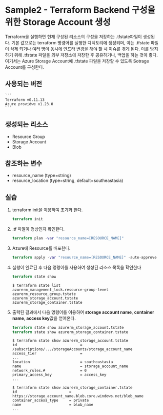 # Sample2 - Terraform Backend 구성을 위한 Storage Account 생성
Terraform을 실행하면 현재 구성된 리소스의 구성을 저장하는 .tfstate파일이 생성된다. 기본 값으로는 terraform 명령어를 실행한 디렉토리에 생성되며, 이는 .tfstate 파일이 삭제 되거나 여러 명이 동시에 인프라 변경을 해야 할 시 이슈를 겪게 된다.
이를 방지하기 위해 .tfstate 파일을 외부 저장소에 저장한 후 공유하거나, 백업을 하는 것이 좋다. 여기서는 Azure Storage Account에 .tfstate 파일을 저장할 수 있도록 Sotrage Account를 구성한다.

## 사용되는 버전
    ```
    Terraform v0.11.13
    Azure providwe v1.23.0
    ```

## 생성되는 리소스
- Resource Group
- Storage Account
- Blob

## 참조하는 변수
- resource_name     (type=string)
- resource_location (type=string, default=southeastasia)

## 실습
1. terraform init을 이용하여 초기화 한다.
    ```terraform cli
    terraform init
    ```

2. .tf 파일이 정상인지 확인한다.
    ```terraform cli
    terraform plan -var "resource_name=[RESOURCE_NAME]"
    ```

3. Azure에 Resource를 배포한다.
    ```terraform cli
    terraform apply -var "resource_name=[RESOURCE_NAME]" -auto-approve
    ```

4. 실행이 완료된 후 다음 명령어를 사용하여 생성된 리소스 목록을 확인한다
    ```terraform cli
    terraform state show
    ```
    ```output
    $ terraform state list
    azurerm_management_lock.resource-group-level
    azurerm_resource_group.tstate
    azurerm_storage_account.tstate
    azurerm_storage_container.tstate
    ```

5. 출력된 결과에서 다음 명령어를 이용하여 **storage account name**, **container name**, **access key**값을 얻어온다.
    ```terraform cli
    terraform state show azurerm_storage_account.tstate
    terraform state show azurerm_storage_container.tstate
    ```
    ```output
    $ terraform state show azurerm_storage_account.tstate
    id                             = /subscriptions/.../storageAccounts/storage_account_name
    access_tier                    =
    ...
    location                       = southeastasia
    name                           = storage_account_name
    network_rules.#                = 0
    primary_access_key             = access_key
    ...
    
    $ terraform state show azurerm_storage_container.tstate
    id                        = https://storage_account_name.blob.core.windows.net/blob_name
    container_access_type     = private
    name                      = blob_name
    ...
    ```